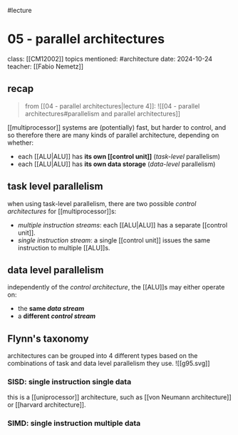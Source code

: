 #lecture
# 05 - parallel architectures
class: [[CM12002]]
topics mentioned: #architecture
date: 2024-10-24
teacher: [[Fabio Nemetz]]
## recap
> from [[04 - parallel architectures|lecture 4]]:
![[04 - parallel architectures#parallelism and parallel architectures]]

[[multiprocessor]] systems are (potentially) fast, but harder to control, and so therefore there are many kinds of parallel architecture, depending on whether:
+ each [[ALU|ALU]] has **its own [[control unit]]** (*task-level* parallelism)
+ each [[ALU|ALU]] has **its own data storage** (*data-level* parallelism)
## task level parallelism
when using task-level parallelism, there are two possible *control architectures* for [[multiprocessor]]s:
+ *multiple instruction streams*: each [[ALU|ALU]] has a separate [[control unit]].
+ *single instruction stream*: a single [[control unit]] issues the same instruction to multiple [[ALU]]s.
## data level parallelism 
independently of the *control architecture*, the [[ALU]]s may either operate on:
+ the **same *data stream***
+ a **different *control stream***
## Flynn's taxonomy
architectures can be grouped into 4 different types based on the combinations of task and data level parallelism they use.
![[g95.svg]]
### SISD: single instruction single data
this is a [[uniprocessor]] architecture, such as [[von Neumann architecture]] or [[harvard architecture]].
### SIMD: single instruction multiple data
